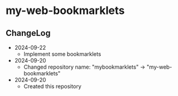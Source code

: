 # my-web-bookmarklets

## ChangeLog

- 2024-09-22
    - Implement some bookmarklets
- 2024-09-20
    - Changed repository name: "mybookmarklets" -> "my-web-bookmarklets"
- 2024-09-20
    - Created this repository
